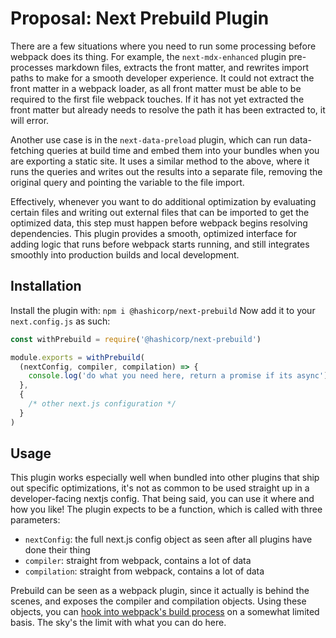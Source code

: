 # Proposal: Next Prebuild Plugin

There are a few situations where you need to run some processing before webpack does its thing. For example, the `next-mdx-enhanced` plugin pre-processes markdown files, extracts the front matter, and rewrites import paths to make for a smooth developer experience. It could not extract the front matter in a webpack loader, as all front matter must be able to be required to the first file webpack touches. If it has not yet extracted the front matter but already needs to resolve the path it has been extracted to, it will error.

Another use case is in the `next-data-preload` plugin, which can run data-fetching queries at build time and embed them into your bundles when you are exporting a static site. It uses a similar method to the above, where it runs the queries and writes out the results into a separate file, removing the original query and pointing the variable to the file import.

Effectively, whenever you want to do additional optimization by evaluating certain files and writing out external files that can be imported to get the optimized data, this step must happen before webpack begins resolving dependencies. This plugin provides a smooth, optimized interface for adding logic that runs before webpack starts running, and still integrates smoothly into production builds and local development.

## Installation

Install the plugin with: `npm i @hashicorp/next-prebuild`
Now add it to your `next.config.js` as such:

```js
const withPrebuild = require('@hashicorp/next-prebuild')

module.exports = withPrebuild(
  (nextConfig, compiler, compilation) => {
    console.log('do what you need here, return a promise if its async')
  },
  {
    /* other next.js configuration */
  }
)
```

## Usage

This plugin works especially well when bundled into other plugins that ship out specific optimizations, it's not as common to be used straight up in a developer-facing nextjs config. That being said, you can use it where and how you like! The plugin expects to be a function, which is called with three parameters:

- `nextConfig`: the full next.js config object as seen after all plugins have done their thing
- `compiler`: straight from webpack, contains a lot of data
- `compilation`: straight from webpack, contains a lot of data

Prebuild can be seen as a webpack plugin, since it actually is behind the scenes, and exposes the compiler and compilation objects. Using these objects, you can [hook into webpack's build process](https://webpack.js.org/api/compilation-hooks/) on a somewhat limited basis. The sky's the limit with what you can do here.
